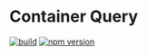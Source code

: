 # Container Query

[![build](https://travis-ci.org/ZeeCoder/container-query.svg?branch=master)](https://travis-ci.org/ZeeCoder/container-query)
[![npm version](https://badge.fury.io/js/z-image-preloader.svg)](http://badge.fury.io/js/z-image-preloader)
